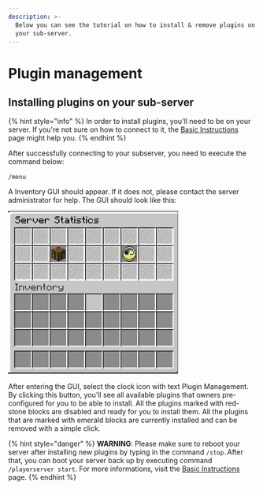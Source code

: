 ```yaml
---
description: >-
  Below you can see the tutorial on how to install & remove plugins on / from
  your sub-server.
---
```


# Plugin management

## Installing plugins on your sub-server

{% hint style="info" %}
In order to install plugins, you'll need to be on your server. If you're not sure on how to connect to it, the [Basic Instructions](basic-instructions.md) page might help you.
{% endhint %}

After successfully connecting to your subserver, you need to execute the command below:

```text
/menu
```

A Inventory GUI should appear. If it does not, please contact the server administrator for help. The GUI should look like this:

![Server Management GUI](../.gitbook/assets/screen-20shot-202020-05-13-20at-205.36.21-20pm.png)

After entering the GUI, select the clock icon with text Plugin Management. By clicking this button, you'll see all available plugins that owners pre-configured for you to be able to install. All the plugins marked with red-stone blocks are disabled and ready for you to install them. All the plugins that are marked with emerald blocks are currently installed and can be removed with a simple click.

{% hint style="danger" %}
**WARNING**: Please make sure to reboot your server after installing new plugins by typing in the command `/stop.`After that, you can boot your server back up by executing command `/playerserver start`. For more informations, visit the [Basic Instructions](basic-instructions.md) page.
{% endhint %}

